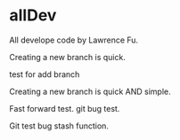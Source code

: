 # allDev

All develope code by Lawrence Fu.

Creating a new branch is quick.

test  for add branch

Creating a new branch is quick AND simple.

Fast forward test. git bug test.

Git test bug stash function.

